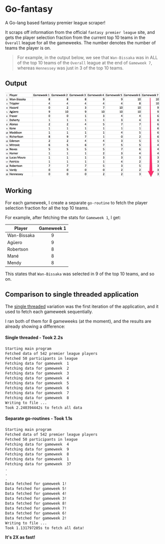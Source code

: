 # Go-fantasy
A Go-lang based fantasy premier league scraper!

It scraps off information from the official `fantasy premier league` site, and gets the player selection fraction from the current top 10 teams in the `Overall` league for all the gameweeks. The number denotes the number of teams the player is on.

> For example, in the output below, we see that `Wan-Bissaka` was in ALL of the top 10 teams of the `Overall` league at the end of `Gameweek 7`, whereas `Hennessey` was just in 3 of the top 10 teams.

## Output

![](https://github.com/prashantgupta24/go-fantasy/blob/master/output.jpg)

## Working

For each gameweek, I create a separate `go-routine` to fetch the player selection fraction for all the top 10 teams.

For example, after fetching the stats for `Gameweek 1`, I get:

| Player        | Gameweek 1           |
| ------------- |:-------------:|
| Wan-Bissaka     | 9 |
| Agüero      | 9      |
| Robertson | 8     |
| Mané | 8     |
| Mendy | 8     |

This states that `Wan-Bissaka` was selected in 9 of the top 10 teams, and so on.

## Comparison to single threaded application

The [single threaded](https://github.com/prashantgupta24/go-fantasy/tree/single-threaded) variation was the first iteration of the application, and it used to fetch each gameweek sequentially.

I ran both of them for 8 gameweeks (at the moment), and the results are already showing a difference:

#### Single threaded - Took 2.2s

```
Starting main program
Fetched data of 542 premier league players
Fetched 50 participants in league
Fetching data for gameweek  1
Fetching data for gameweek  2
Fetching data for gameweek  3
Fetching data for gameweek  4
Fetching data for gameweek  5
Fetching data for gameweek  6
Fetching data for gameweek  7
Fetching data for gameweek  8
Writing to file ...
Took 2.240394442s to fetch all data
```

#### Separate go-routines - Took 1.1s
```
Starting main program
Fetched data of 542 premier league players
Fetched 50 participants in league
Fetching data for gameweek  4
Fetching data for gameweek  9
Fetching data for gameweek  8
Fetching data for gameweek  1
Fetching data for gameweek  37
.
.
.
Data fetched for gameweek 1!
Data fetched for gameweek 5!
Data fetched for gameweek 4!
Data fetched for gameweek 3!
Data fetched for gameweek 8!
Data fetched for gameweek 7!
Data fetched for gameweek 6!
Data fetched for gameweek 2!
Writing to file ...
Took 1.131797205s to fetch all data!
```

**It's 2X as fast!**
